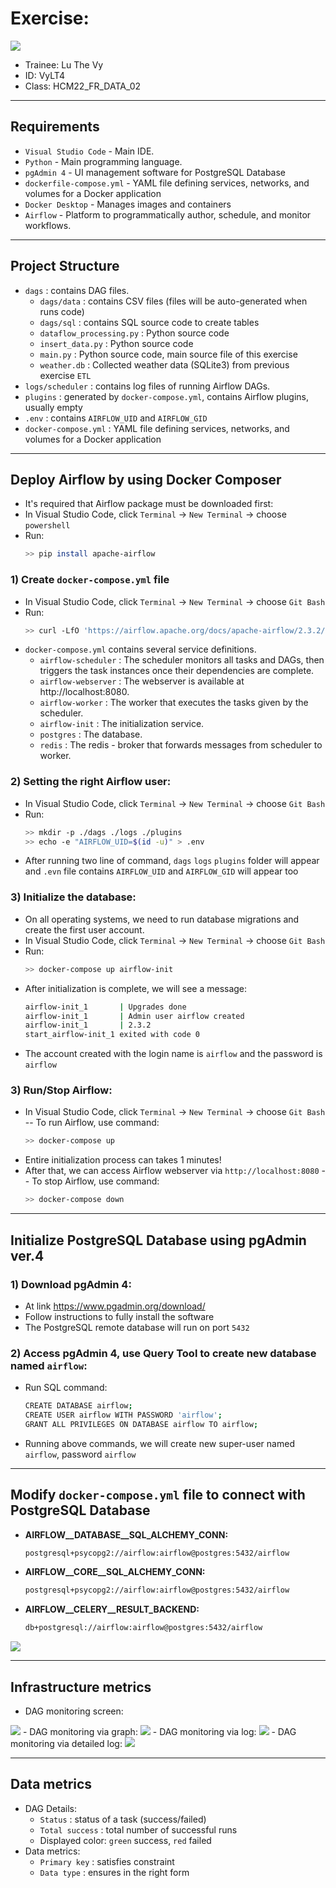 # Exercise: 
<img src="./img/exercise.png">

- Trainee: Lu The Vy
- ID: VyLT4
- Class: HCM22_FR_DATA_02

---
## Requirements
- `Visual Studio Code` - Main IDE.
- `Python` - Main programming language.
- `pgAdmin 4` - UI management software for PostgreSQL Database
- `dockerfile-compose.yml` - YAML file defining services, networks, and volumes for a Docker application
- `Docker Desktop` - Manages images and containers
- `Airflow` - Platform to programmatically author, schedule, and monitor workflows.
---

## Project Structure
- `dags` : contains DAG files.
    + `dags/data` : contains CSV files (files will be auto-generated when runs code)
    + `dags/sql` : contains SQL source code to create tables
    + `dataflow_processing.py` : Python source code
    + `insert_data.py` : Python source code
    + `main.py` : Python source code, main source file of this exercise
    + `weather.db` : Collected weather data (SQLite3) from previous exercise `ETL` 
- `logs/scheduler` : contains log files of running Airflow DAGs.
- `plugins` : generated by `docker-compose.yml`, contains Airflow plugins, usually empty
- `.env` : contains `AIRFLOW_UID` and `AIRFLOW_GID`
- `docker-compose.yml` : YAML file defining services, networks, and volumes for a Docker application
---

## Deploy Airflow by using Docker Composer
- It's required that Airflow package must be downloaded first:
- In Visual Studio Code, click `Terminal` -> `New Terminal` -> choose `powershell`
- Run: 
    ```sh
    >> pip install apache-airflow
    ```
### 1) Create `docker-compose.yml` file
- In Visual Studio Code, click `Terminal` -> `New Terminal` -> choose `Git Bash`
- Run:
    ```sh
    >> curl -LfO 'https://airflow.apache.org/docs/apache-airflow/2.3.2/docker-compose.yaml'
    ```
- `docker-compose.yml` contains several service definitions.
    + `airflow-scheduler` : The scheduler monitors all tasks and DAGs, then triggers the task instances once their dependencies are complete.
    + `airflow-webserver` : The webserver is available at http://localhost:8080.
    + `airflow-worker` : The worker that executes the tasks given by the scheduler.
    + `airflow-init` : The initialization service.
    + `postgres` : The database.
    + `redis` : The redis - broker that forwards messages from scheduler to worker.
### 2) Setting the right Airflow user:
- In Visual Studio Code, click `Terminal` -> `New Terminal` -> choose `Git Bash`
- Run:
    ```sh
    >> mkdir -p ./dags ./logs ./plugins
    >> echo -e "AIRFLOW_UID=$(id -u)" > .env
    ```
- After running two line of command, `dags` `logs` `plugins` folder will appear and `.evn` file contains `AIRFLOW_UID` and `AIRFLOW_GID` will appear too
### 3) Initialize the database:
- On all operating systems, we need to run database migrations and create the first user account.
- In Visual Studio Code, click `Terminal` -> `New Terminal` -> choose `Git Bash`
- Run:
    ```sh
    >> docker-compose up airflow-init
    ```
- After initialization is complete, we will see a message:
    ```sh
    airflow-init_1       | Upgrades done
    airflow-init_1       | Admin user airflow created
    airflow-init_1       | 2.3.2
    start_airflow-init_1 exited with code 0
    ```
- The account created with the login name is `airflow` and the password is `airflow`

### 3) Run/Stop Airflow:
- In Visual Studio Code, click `Terminal` -> `New Terminal` -> choose `Git Bash`
-- To run Airflow, use command:
    ```sh
    >> docker-compose up
    ```
- Entire initialization process can takes 1 minutes!
- After that, we can access Airflow webserver via `http://localhost:8080`
-- To stop Airflow, use command:
    ```sh
    >> docker-compose down
    ```
---
## Initialize PostgreSQL Database using pgAdmin ver.4
### 1) Download pgAdmin 4:
- At link https://www.pgadmin.org/download/
- Follow instructions to fully install the software
- The PostgreSQL remote database will run on port `5432`
### 2) Access pgAdmin 4, use Query Tool to create new database named `airflow`:
- Run SQL command: 
    ```sh
    CREATE DATABASE airflow;
    CREATE USER airflow WITH PASSWORD 'airflow';
    GRANT ALL PRIVILEGES ON DATABASE airflow TO airflow;
    ```
- Running above commands, we will create new super-user named `airflow`, password `airflow`
---
## Modify `docker-compose.yml` file to connect with PostgreSQL Database
- **AIRFLOW__DATABASE__SQL_ALCHEMY_CONN:** 
    ```sh
    postgresql+psycopg2://airflow:airflow@postgres:5432/airflow
    ```
- **AIRFLOW__CORE__SQL_ALCHEMY_CONN:**
    ```sh
    postgresql+psycopg2://airflow:airflow@postgres:5432/airflow
    ```
- **AIRFLOW__CELERY__RESULT_BACKEND:**
    ```sh
    db+postgresql://airflow:airflow@postgres:5432/airflow
    ```
<img src="./img/modify_yaml.png">

---
## Infrastructure metrics
- DAG monitoring screen:
<img src="./img/DAG_main.png">
- DAG monitoring via graph:
<img src="./img/DAG_graph.png">
- DAG monitoring via log:
<img src="./img/DAG_log.png">
- DAG monitoring via detailed log:
<img src="./img/DAG_log2.png">

---
## Data metrics
- DAG Details:
    + `Status` : status of a task (success/failed)
    + `Total success` : total number of successful runs
    + Displayed color: `green` success, `red` failed
- Data metrics:
    + `Primary key` : satisfies constraint
    + `Data type` : ensures in the right form

